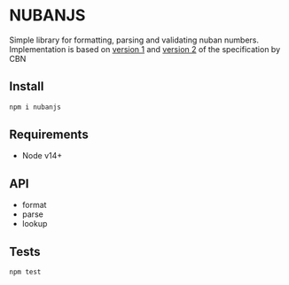 # NUBANJS

Simple library for formatting, parsing and validating nuban numbers. Implementation is based on [version 1](https://www.cbn.gov.ng/out/2010/circulars/bspd/nuban%20proposal%20-%2020091010%20_final%20upload_.pdf) and [version 2](https://www.cbn.gov.ng/Out/2018/PSMD/Exposure%20Circular%20for%20NUBAN.pdf) of the specification by CBN 

## Install
```bash
npm i nubanjs
```

## Requirements
- Node v14+

## API
- format
- parse
- lookup

## Tests
```bash
npm test
```
